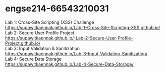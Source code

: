 # engse214-66543210031
Lab 1: Cross-Site Scripting (XSS) Challenge<br>
https://supawitkaennak.github.io/Lab-1-Cross-Site-Scripting-XSS.github.io/ <br>
Lab 2: Secure User Profile Project<br>
https://supawitkaennak.github.io/-Lab-2-Secure-User-Profile-Project.github.io/ <br>
Lab 3: Input Validation & Sanitization<br>
https://supawitkaennak.github.io/Lab-3-Input-Validation-Sanitization/ <br>
Lab 4: Secure Data Storage<br>
https://supawitkaennak.github.io/Lab-4-Secure-Data-Storage/ <br>
